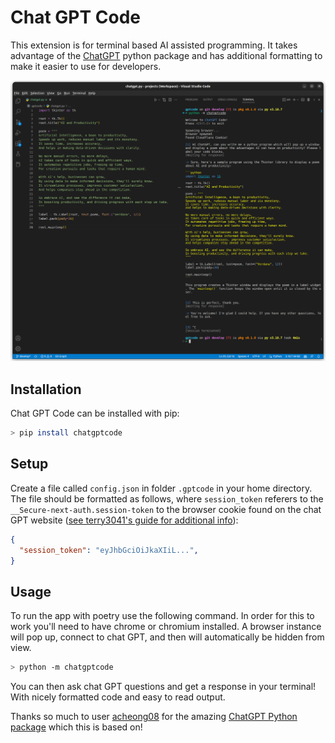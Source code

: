# Chat GPT Code
This extension is for terminal based AI assisted programming. It takes advantage of the [ChatGPT](https://github.com/acheong08/ChatGPT) python package and has additional formatting to make it easier to use for developers.

![Example](screenshots/example.png)

## Installation
Chat GPT Code can be installed with pip:
```bash
> pip install chatgptcode
```

## Setup
Create a file called `config.json` in folder `.gptcode` in your home directory. The file should be formatted as follows, where `session_token` referers to the `__Secure-next-auth.session-token` to the browser cookie found on the chat GPT website ([see terry3041's guide for additional info](https://github.com/terry3041/pyChatGPT)):

```json
{
  "session_token": "eyJhbGciOiJkaXIiL...",
}
```

## Usage
To run the app with poetry use the following command. In order for this to work you'll need to have chrome or chromium installed. A browser instance will pop up, connect to chat GPT, and then will automatically be hidden from view.
```bash
> python -m chatgptcode
```

You can then ask chat GPT questions and get a response in your terminal! With nicely formatted code and easy to read output.

Thanks so much to user [acheong08](https://github.com/acheong08) for the amazing [ChatGPT Python package](https://github.com/acheong08/ChatGPT) which this is based on!